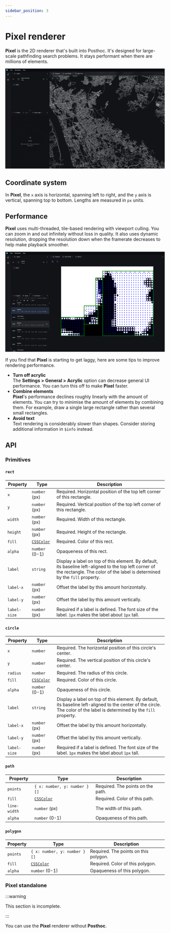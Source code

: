 ```yaml
---
sidebar_position: 3
---
```


# Pixel renderer

**Pixel** is the 2D renderer that's built into Posthoc. It's designed for large-scale pathfinding search problems. It stays performant when there are millions of elements.

![Alt text](image-6.png)

## Coordinate system

In **Pixel**, the `x` axis is horizontal, spanning left to right, and the `y` axis is vertical, spanning top to bottom. Lengths are measured in `px` units.

## Performance

**Pixel** uses multi-threaded, tile-based rendering with viewport culling. You can zoom in and out infinitely without loss in quality.
It also uses dynamic resolution, dropping the resolution down when the framerate decreases to help make playback smoother.

![Alt text](image-7.png)

If you find that **Pixel** is starting to get laggy, here are some tips to improve rendering performance.

- **Turn off acrylic**<br />The **Settings > General > Acrylic** option can decrease general UI performance. You can turn this off to make **Pixel** faster.
- **Combine elements**<br />**Pixel**'s performance declines roughly linearly with the amount of elements. You can try to minimise the amount of elements by combining them. For example, draw a single large rectangle rather than several small rectangles.
- **Avoid text**<br />Text rendering is considerably slower than shapes. Consider storing additional information in `$info` instead.

## API

### Primitives

#### `rect`

| Property     | Type                                                                       | Description                                                                                                                                                                         |
| ------------ | -------------------------------------------------------------------------- | ----------------------------------------------------------------------------------------------------------------------------------------------------------------------------------- |
| `x`          | `number` (px)                                                              | Required. Horizontal position of the top left corner of this rectangle.                                                                                                             |
| `y`          | `number` (px)                                                              | Required. Vertical position of the top left corner of this rectangle.                                                                                                               |
| `width`      | `number` (px)                                                              | Required. Width of this rectangle.                                                                                                                                                  |
| `height`     | `number` (px)                                                              | Required. Height of the rectangle.                                                                                                                                                  |
| `fill`       | [`CSSColor`](https://developer.mozilla.org/en-US/docs/Web/CSS/color_value) | Required. Color of this rect.                                                                                                                                                       |
| `alpha`      | `number` (0-1)                                                             | Opaqueness of this rect.                                                                                                                                                            |
| `label`      | `string`                                                                   | Display a label on top of this element. By default, its baseline left-aligned to the top left corner of the rectangle. The color of the label is determined by the `fill` property. |
| `label-x`    | `number` (px)                                                              | Offset the label by this amount horizontally.                                                                                                                                       |
| `label-y`    | `number` (px)                                                              | Offset the label by this amount vertically.                                                                                                                                         |
| `label-size` | `number` (px)                                                              | Required if a label is defined. The font size of the label. `1px` makes the label about `1px` tall.                                                                                 |

#### `circle`

| Property     | Type                                                                       | Description                                                                                                                                                             |
| ------------ | -------------------------------------------------------------------------- | ----------------------------------------------------------------------------------------------------------------------------------------------------------------------- |
| `x`          | `number`                                                                   | Required. The horizontal position of this circle's center.                                                                                                              |
| `y`          | `number`                                                                   | Required. The vertical position of this circle's center.                                                                                                                |
| `radius`     | `number`                                                                   | Required. The radius of this circle.                                                                                                                                    |
| `fill`       | [`CSSColor`](https://developer.mozilla.org/en-US/docs/Web/CSS/color_value) | Required. Color of this circle.                                                                                                                                         |
| `alpha`      | `number` (0-1)                                                             | Opaqueness of this circle.                                                                                                                                              |
| `label`      | `string`                                                                   | Display a label on top of this element. By default, its baseline left-aligned to the center of the circle. The color of the label is determined by the `fill` property. |
| `label-x`    | `number` (px)                                                              | Offset the label by this amount horizontally.                                                                                                                           |
| `label-y`    | `number` (px)                                                              | Offset the label by this amount vertically.                                                                                                                             |
| `label-size` | `number` (px)                                                              | Required if a label is defined. The font size of the label. `1px` makes the label about `1px` tall.                                                                     |

#### `path`

| Property     | Type                                                                       | Description                       |
| ------------ | -------------------------------------------------------------------------- | --------------------------------- |
| `points`     | `{ x: number, y: number }[]`                                               | Required. The points on the path. |
| `fill`       | [`CSSColor`](https://developer.mozilla.org/en-US/docs/Web/CSS/color_value) | Required. Color of this path.     |
| `line-width` | `number` (px)                                                              | The width of this path.           |
| `alpha`      | `number` (0-1)                                                             | Opaqueness of this path.          |

#### `polygon`

| Property | Type                                                                       | Description                           |
| -------- | -------------------------------------------------------------------------- | ------------------------------------- |
| `points` | `{ x: number, y: number }[]`                                               | Required. The points on this polygon. |
| `fill`   | [`CSSColor`](https://developer.mozilla.org/en-US/docs/Web/CSS/color_value) | Required. Color of this polygon.      |
| `alpha`  | `number` (0-1)                                                             | Opaqueness of this polygon.           |

### Pixel standalone

:::warning

This section is incomplete.

:::

You can use the **Pixel** renderer without **Posthoc**.

